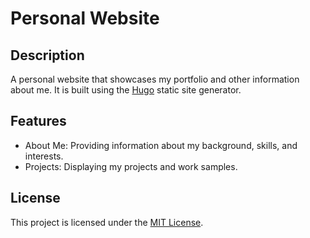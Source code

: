 # Personal Website

## Description

A personal website that showcases my portfolio and other information about me. It is built using the [Hugo](https://gohugo.io/) static site generator.

## Features

- About Me: Providing information about my background, skills, and interests.
- Projects: Displaying my projects and work samples.
<!-- - Blog: Sharing my thoughts, experiences, and tutorials. -->
<!-- - Contact: Allowing visitors to get in touch with me. -->

<!-- ## Getting Started

To get started with this project, follow these steps:

1. Clone the repository: `git clone https://github.com/your-username/your-repo.git`
2. Install Hugo: Follow the installation instructions from the Hugo website.
3. Navigate to the project directory: `cd your-repo`
4. Start the local development server: `hugo server`
5. Open your web browser and visit `http://localhost:1313` to view the website.

## Contributing

Contributions are welcome! If you find any issues or have suggestions for improvement, please open an issue or submit a pull request. -->

## License

This project is licensed under the [MIT License](LICENSE).
